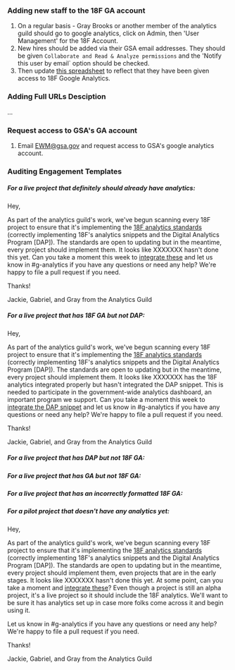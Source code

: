 

### Adding new staff to the 18F GA account

1. On a regular basis - Gray Brooks or another member of the analytics guild should go to google analytics, click on Admin, then 'User Management' for the 18F Account.  
2. New hires should be added via their GSA email addresses.  They should be given `Collaborate and Read & Analyze permissions` and the 'Notify this user by email` option should be checked.  
3. Then update [this spreadsheet](https://docs.google.com/spreadsheets/d/1U2rXdJXbX-wZoh8ZuEXl8VxuN-25CkIcNET2Gu880QY/edit#gid=0) to reflect that they have been given access to 18F Google Analytics.  



### Adding Full URLs Desciption 

...


### Request access to GSA's GA account

1. Email EWM@gsa.gov and request access to GSA's google analytics account.



### Auditing Engagement Templates

##### For a live project that definitely should already have analytics:  

Hey,  

As part of the analytics guild's work, we've begun scanning every 18F project to ensure that it's implementing the [18F analytics standards](https://github.com/18f/analytics-standards) (correctly implementing 18F's analytics snippets and the Digital Analytics Program [DAP]).  The standards are open to updating but in the meantime, every project should implement them.  It looks like XXXXXXX hasn't done this yet.  Can you take a moment this week to [integrate these](https://github.com/18f/analytics-standards) and let us know in #g-analytics if you have any questions or need any help?  We're happy to file a pull request if you need.  

Thanks!  

Jackie, Gabriel, and Gray from the Analytics Guild




##### For a live project that has 18F GA but not DAP:   

Hey,  

As part of the analytics guild's work, we've begun scanning every 18F project to ensure that it's implementing the [18F analytics standards](https://github.com/18f/analytics-standards) (correctly implementing 18F's analytics snippets and the Digital Analytics Program [DAP]).  The standards are open to updating but in the meantime, every project should implement them.  It looks like XXXXXXX has the 18F analytics integrated properly but hasn't integrated the DAP snippet.  This is needed to participate in the government-wide analytics dashboard, an important program we support.  Can you take a moment this week to [integrate the DAP snippet](https://github.com/18f/analytics-standards#digital-analytics-program-snippet) and let us know in #g-analytics if you have any questions or need any help?  We're happy to file a pull request if you need.  

Thanks!  

Jackie, Gabriel, and Gray from the Analytics Guild



##### For a live project that has DAP but not 18F GA:    



##### For a live project that has GA but not 18F GA: 


##### For a live project that has an incorrectly formatted 18F GA:  


##### For a pilot project that doesn't have any analytics yet:  


Hey,  

As part of the analytics guild's work, we've begun scanning every 18F project to ensure that it's implementing the [18F analytics standards](https://github.com/18f/analytics-standards) (correctly implementing 18F's analytics snippets and the Digital Analytics Program [DAP]).  The standards are open to updating but in the meantime, every project should implement them, even projects that are in the early stages.  It looks like XXXXXXX hasn't done this yet.  At some point, can you take a moment and [integrate these](https://github.com/18f/analytics-standards)?  Even though a project is still an alpha project, it's a live project so it should include the 18F analytics.  We'll want to be sure it has analytics set up in case more folks come across it and begin using it.  

Let us know in #g-analytics if you have any questions or need any help?  We're happy to file a pull request if you need.  

Thanks!  

Jackie, Gabriel, and Gray from the Analytics Guild





